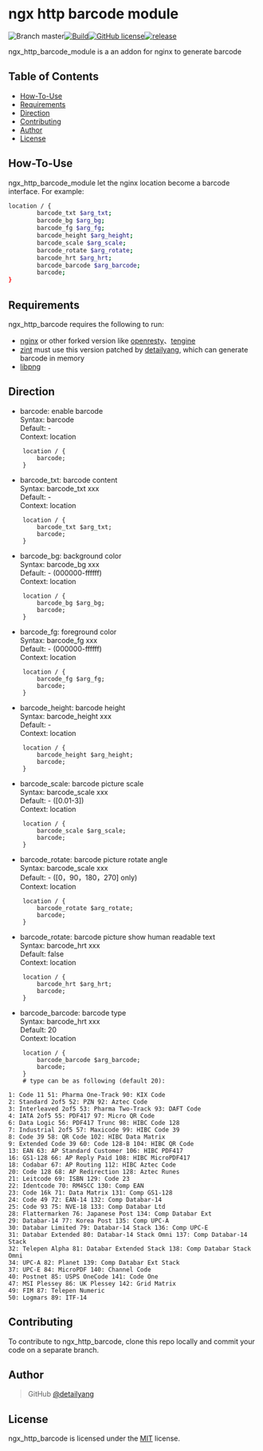 # ngx http barcode module
![Branch master](https://img.shields.io/badge/branch-master-brightgreen.svg?style=flat-square)[![Build](https://api.travis-ci.org/x-v8/ngx_http_barcode.svg)](https://travis-ci.org/x-v8/ngx_http_barcode)[![GitHub license](https://img.shields.io/badge/license-MIT-blue.svg)](https://raw.githubusercontent.com/nginx-lover/ngx_http_barcode/master/LICENSE)[![release](https://img.shields.io/github/release/x-v8/ngx_http_barcode.svg)](https://github.com/x-v8/ngx_http_barcode/releases)


ngx_http_barcode_module is a an addon for nginx to generate barcode

Table of Contents
-----------------
* [How-To-Use](#how-to-use)
* [Requirements](#requirements)
* [Direction](#direction)
* [Contributing](#contributing)
* [Author](#author)
* [License](#license)


How-To-Use
----------------

ngx_http_barcode_module let the nginx location become a barcode interface.
For example:

```bash
location / {
        barcode_txt $arg_txt;
        barcode_bg $arg_bg;
        barcode_fg $arg_fg;
        barcode_height $arg_height;
        barcode_scale $arg_scale;
        barcode_rotate $arg_rotate;
        barcode_hrt $arg_hrt;
        barcode_barcode $arg_barcode;
        barcode;
}
```

Requirements
------------

ngx_http_barcode requires the following to run:

 * [nginx](http://nginx.org/) or other forked version like [openresty](http://openresty.org/)、[tengine](http://tengine.taobao.org/)
 * [zint](https://github.com/detailyang/zint) must use this version patched by [detailyang](https://github.com/detailyang), which can generate barcode in memory
 * [libpng](http://www.libpng.org/pub/png/libpng.html)

Direction
------------

* barcode: enable barcode       
Syntax:     barcode       
Default:    -      
Context:    location       

```
    location / {
        barcode;
    }
```

* barcode_txt: barcode content    
Syntax:     barcode_txt xxx       
Default:    -        
Context:    location    

```
    location / {
        barcode_txt $arg_txt;
        barcode;
    }
```

* barcode_bg: background color      
Syntax:     barcode_bg xxx     
Default:    - (000000-ffffff)     
Context:    location       
```
    location / {
        barcode_bg $arg_bg;
        barcode;
    }  
```

* barcode_fg: foreground color       
Syntax:     barcode_fg xxx      
Default:    - (000000-ffffff)     
Context:    location       

```
    location / {
        barcode_fg $arg_fg;
        barcode;
    }  
```

* barcode_height: barcode height    
Syntax:     barcode_height xxx      
Default:    -           
Context:    location          
  
```
    location / {
        barcode_height $arg_height;
        barcode;
    }  
```

* barcode_scale: barcode picture scale     
Syntax:     barcode_scale xxx         
Default:    - ([0.01-3])       
Context:    location       

```
    location / {
        barcode_scale $arg_scale;
        barcode;
    }  
```

* barcode_rotate: barcode picture rotate angle       
Syntax:     barcode_scale xxx       
Default:    - ([0，90，180，270] only)        
Context:    location         

```
    location / {
        barcode_rotate $arg_rotate;
        barcode;
    }  
```

* barcode_rotate: barcode picture show human readable text     
Syntax:     barcode_hrt xxx     
Default:    false           
Context:    location        

```
    location / {
        barcode_hrt $arg_hrt;
        barcode;
    }  
```

* barcode_barcode: barcode type        
Syntax:     barcode_hrt xxx       
Default:    20         
Context:    location          

```
    location / {
        barcode_barcode $arg_barcode;
        barcode;
    } 
    # type can be as following (default 20):
    
1: Code 11 51: Pharma One-Track 90: KIX Code
2: Standard 2of5 52: PZN 92: Aztec Code
3: Interleaved 2of5 53: Pharma Two-Track 93: DAFT Code
4: IATA 2of5 55: PDF417 97: Micro QR Code
6: Data Logic 56: PDF417 Trunc 98: HIBC Code 128
7: Industrial 2of5 57: Maxicode 99: HIBC Code 39
8: Code 39 58: QR Code 102: HIBC Data Matrix
9: Extended Code 39 60: Code 128-B 104: HIBC QR Code
13: EAN 63: AP Standard Customer 106: HIBC PDF417
16: GS1-128 66: AP Reply Paid 108: HIBC MicroPDF417
18: Codabar 67: AP Routing 112: HIBC Aztec Code
20: Code 128 68: AP Redirection 128: Aztec Runes
21: Leitcode 69: ISBN 129: Code 23
22: Identcode 70: RM4SCC 130: Comp EAN
23: Code 16k 71: Data Matrix 131: Comp GS1-128
24: Code 49 72: EAN-14 132: Comp Databar-14
25: Code 93 75: NVE-18 133: Comp Databar Ltd
28: Flattermarken 76: Japanese Post 134: Comp Databar Ext
29: Databar-14 77: Korea Post 135: Comp UPC-A
30: Databar Limited 79: Databar-14 Stack 136: Comp UPC-E
31: Databar Extended 80: Databar-14 Stack Omni 137: Comp Databar-14 Stack
32: Telepen Alpha 81: Databar Extended Stack 138: Comp Databar Stack Omni
34: UPC-A 82: Planet 139: Comp Databar Ext Stack
37: UPC-E 84: MicroPDF 140: Channel Code
40: Postnet 85: USPS OneCode 141: Code One
47: MSI Plessey 86: UK Plessey 142: Grid Matrix
49: FIM 87: Telepen Numeric
50: Logmars 89: ITF-14
```

Contributing
------------

To contribute to ngx_http_barcode, clone this repo locally and commit your code on a separate branch.


Author
------

> GitHub [@detailyang](https://github.com/detailyang)


License
-------
ngx_http_barcode is licensed under the [MIT] license.

[MIT]: https://github.com/detailyang/ybw/blob/master/licenses/MIT
